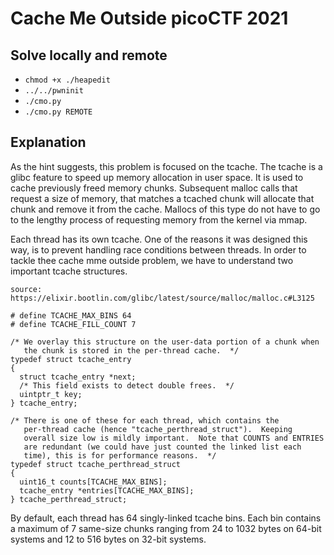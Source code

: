 
# Cache Me Outside picoCTF 2021

## Solve locally and remote
- `chmod +x ./heapedit`
- `../../pwninit`
- `./cmo.py`
- `./cmo.py REMOTE`

## Explanation
As the hint suggests, this problem is focused on the tcache. The tcache is a glibc feature to speed up memory allocation in user space. It is used to cache previously freed memory chunks.
Subsequent malloc calls that request a size of memory, that matches a tcached chunk will allocate that chunk and remove it from the cache. Mallocs of this type do not have to go to the lengthy
process of requesting memory from the kernel via mmap.

Each thread has its own tcache. One of the reasons it was designed this way, is to prevent handling race conditions between threads.
In order to tackle thee cache mme outside problem, we have to understand two important tcache structures.

```
source: https://elixir.bootlin.com/glibc/latest/source/malloc/malloc.c#L3125

# define TCACHE_MAX_BINS 64
# define TCACHE_FILL_COUNT 7

/* We overlay this structure on the user-data portion of a chunk when
   the chunk is stored in the per-thread cache.  */
typedef struct tcache_entry
{
  struct tcache_entry *next;
  /* This field exists to detect double frees.  */
  uintptr_t key;
} tcache_entry;

/* There is one of these for each thread, which contains the
   per-thread cache (hence "tcache_perthread_struct").  Keeping
   overall size low is mildly important.  Note that COUNTS and ENTRIES
   are redundant (we could have just counted the linked list each
   time), this is for performance reasons.  */
typedef struct tcache_perthread_struct
{
  uint16_t counts[TCACHE_MAX_BINS];
  tcache_entry *entries[TCACHE_MAX_BINS];
} tcache_perthread_struct;
```

By default, each thread has 64 singly-linked tcache bins. Each bin contains a maximum of 7 same-size chunks ranging from 24 to 1032 bytes on 64-bit systems and 12 to 516 bytes on 32-bit systems.
